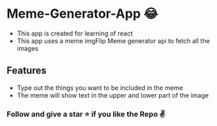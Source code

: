 # Meme-Generator-App 😂

- This app is created for learning of react
- This app uses a meme imgFlip Meme generator api to fetch all the images
  
## Features

- Type out the things you want to be included in the meme
- The meme will show text in the upper and lower part of the image
  
### Follow and give a star ⭐ if you like the Repo ✌️